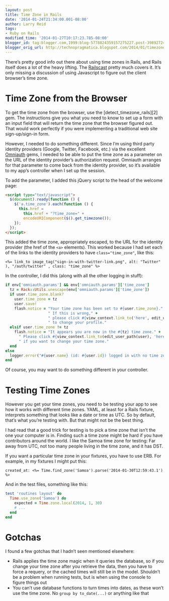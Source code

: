 ```yaml
---
layout: post
title: Time Zone in Rails
date: '2014-01-24T21:34:00.001-08:00'
author: Larry Reid
tags:
- Ruby on Rails
modified_time: '2014-01-27T10:17:23.785-08:00'
blogger_id: tag:blogger.com,1999:blog-5778824359157275227.post-3989272479150130365
blogger_orig_url: http://technopragmatica.blogspot.com/2014/01/timezone-in-rails.html
---
```


There’s pretty good info out there about using time zones in Rails, and
Rails itself does a lot of the heavy lifting. The [Railscast][1] pretty
much covers it. It’s only missing a discussion of using Javascript to
figure out the client browser’s time zone.

<div class="se-section-delimiter"></div>
<h1 id=\"time-zone-from-the-browser\">Time Zone from the Browser</h1>
To get
the time zone from the browser, use the [detect_timezone_rails][2]
gem. The instructions give you what you need to know to set up a form
with an input field that will return the time zone that the browser
figured out. That would work perfectly if you were implementing a
traditional web site sign-up/sign-in form.

However, I needed to do something different. Since I’m using third party
identity providers (Google, Twitter, Facebook, etc.) via the excellent
[Omniauth][3] gems, I needed to be able to put the time zone as a
parameter on the URL of the identity provider’s authorization request.
Omniauth arranges for that parameter to come back from the identity
provider, so it’s available to my app’s controller when I set up the
session.

To add the parameter, I added this jQuery script to the head of the
welcome page:

```html
<script type="text/javascript">
  $(document).ready(function () {
    $('a.time_zone').each(function () {
      this.href =
        this.href + "?time_zone=" +
        encodeURIComponent($().get_timezone());
    });
  });
</script>
```

This added the time zone, appropriately escaped, to
the URL for the identity provider (the href of the `<a>` elements). This
worked because I had set each of the links to the identity providers to
have `class="time_zone"`, like this:

```erb
<%= link_to image_tag("sign-in-with-twitter-link.png", alt: "Twitter" ), "/auth/twitter" , class: "time_zone" %>
```

In the controller, I did this (along with all the other logging in stuff):

```ruby
if env['omniauth.params'] && env['omniauth.params']['time_zone']
  tz = Rack::Utils.unescape(env['omniauth.params']['time_zone'])
  if user.time_zone.blank?
    user.time_zone = tz
    user.save!
    flash.notice = "Your time zone has been set to #{user.time_zone}." +
                   " If this is wrong," +
                   " please click #{view_context.link_to('here', edit_user_path(user))}" +
                   " to change your profile."
  elsif user.time_zone != tz
    flash.notice = "It appears you are now in the #{tz} time zone." +
      " Please click #{view_context.link_to(edit_user_path(user), 'here')}" +
      " if you want to change your time zone."
  end
else
  logger.error("#{user.name} (id: #{user.id}) logged in with no time zone from browser.")
end
```

Of course, you may want to do something different in your
controller.

<h1 id=\"testing-time-zones\">Testing Time Zones</h1>

However you get your
time zones, you need to be testing your app to see how it works with
different time zones. YAML, at least for a Rails fixture, interprets
something that looks like a date or time as UTC. So by default, that’s
what you’re testing with. But that might not be the best thing.

I had read that a good trick for testing is to pick a time zone that
isn’t the one your computer is in. Finding such a time zone might be
hard if you have contributors around the world. I like the Samoa time
zone for testing: Far away from UTC, not too many people living in the
time zone, and it has DST.

If you want a particular time zone in your fixtures, you have to use
ERB. For example, in my fixtures I might put this:

```
created_at: <%= Time.find_zone('Samoa').parse('2014-01-30T12:59:43.1') %>
```

And in
the test files, something like this:

```ruby
test 'routines layout' do
  Time.use_zone('Samoa') do
    expected = Time.zone.local(2014, 1, 30)
    # ...
  end
end
```

<h1 id=\"gotchas\">Gotchas</h1>

I found a few gotchas that I hadn’t seen mentioned elsewhere:

* Rails applies the time zone magic when it queries the database, so if you change your time zone after you retrieve the data, then you have to force a requery, or the cached times will still be in the model. Shouldn’t be a problem when running tests, but is when using the console to figure things out
* You can’t use database functions to turn times into dates, as these won’t use the time zone. No `group by to_date(...)` or anything like that

[1]: http://railscasts.com/episodes/106-time-zones-revised
[2]: https://github.com/scottwater/detect_timezone_rails
[3]: http://intridea.github.io/omniauth/
